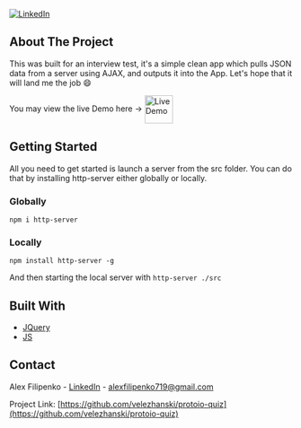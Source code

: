 [![LinkedIn][linkedin-shield]][linkedin-url]

## About The Project
This was built for an interview test, it's a simple clean app which pulls JSON data from a server using AJAX, and outputs it into the App. Let's hope that it will land me the job :smile:

You may view the live Demo here -> 
<a href="https://protoio-quiz.netlify.com/" target="_blank"><img src="https://temudokter.netlify.com/static/media/netlify.92b6c228.png" alt="Live Demo" width="50px" height="50px" valign="middle"></a>

## Getting Started
All you need to get started is launch a server from the src folder. 
You can do that by installing http-server either globally or locally.

### Globally
`npm i http-server`
### Locally
`npm install http-server -g`

And then starting the local server with 
`http-server ./src`

## Built With
* [JQuery](https://jquery.com)
* [JS](https://www.javascript.com)

## Contact
Alex Filipenko - [LinkedIn](https://www.linkedin.com/in/afilipenko) - alexfilipenko719@gmail.com

Project Link: [https://github.com/velezhanski/protoio-quiz](https://github.com/velezhanski/protoio-quiz)


<!-- LINKS -->
[linkedin-shield]: https://img.shields.io/badge/-LinkedIn-black.svg?style=flat-square&logo=linkedin&colorB=555
[linkedin-url]: https://linkedin.com/in/afilipenko
